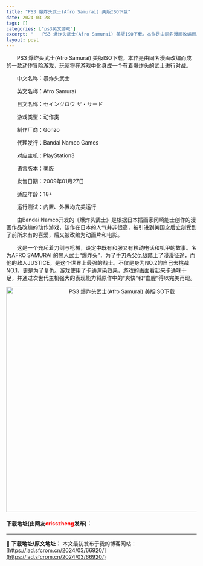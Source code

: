 ```yaml
---
title: "PS3 爆炸头武士(Afro Samurai) 美版ISO下载"
date: 2024-03-28
tags: []
categories: ["ps3英文游戏"]
excerpt: "　　PS3 爆炸头武士(Afro Samurai) 美版ISO下载。本作是由同名漫画改编而成的一款动作冒险游戏，玩家将在游戏中化身成一个有着爆炸头的武士进行对战。 　　中文名称：暴炸头武士 　　英文名称：Afro Samurai 　　日文名称：セインツロウ ザ・サード 　　游戏类型：动作类 　　制作&hellip;"
layout: post
---
```


 <p>　　PS3 爆炸头武士(Afro Samurai) 美版ISO下载。本作是由同名漫画改编而成的一款动作冒险游戏，玩家将在游戏中化身成一个有着爆炸头的武士进行对战。</p> <p>　　中文名称：暴炸头武士</p> <p>　　英文名称：Afro Samurai</p> <p>　　日文名称：セインツロウ ザ・サード</p> <p>　　游戏类型：动作类</p> <p>　　制作厂商：Gonzo</p> <p>　　代理发行：Bandai Namco Games</p> <p>　　对应主机：PlayStation3</p> <p>　　语言版本：美版</p> <p>　　发售日期：2009年01月27日</p> <p>　　适应年龄：18+</p> <p>　　运行测试：内置、外置均完美运行</p> <p>　　由Bandai Namco开发的《爆炸头武士》是根据日本插画家冈崎能士创作的漫画作品改编的动作游戏，该作在日本的人气并非很高，被引进到美国之后立刻受到了前所未有的喜爱，后又被改编为动画片和电影。</p> <p>　　这是一个充斥着刀剑与枪械，设定中既有和服又有移动电话和机甲的故事。名为AFRO SAMURAI 的黑人武士&ldquo;爆炸头&rdquo;，为了手刃杀父仇敌踏上了漫漫征途，而他的敌人JUSTICE，是这个世界上最强的战士。不仅是身为NO.2的自己去挑战NO.1，更是为了复仇。游戏使用了卡通渲染效果，游戏的画面看起来卡通味十足，并通过次世代主机强大的表现能力将原作中的&ldquo;爽快&rdquo;和&ldquo;血腥&rdquo;得以完美再现。</p> <p align="center"><img align="" border="0" src="https://lad.sfcrom.cn/wp-content/uploads/2024/03/20240328_66051d15845c8.png" width="596" alt="PS3 爆炸头武士(Afro Samurai) 美版ISO下载" /></p> <p><h4>下载地址(由网友<font color="red">crisszheng</font>发布)：</h4></p> 

---
📖 **下载地址/原文地址：** 本文最初发布于我的博客网站：[https://lad.sfcrom.cn/2024/03/66920/](https://lad.sfcrom.cn/2024/03/66920/)
